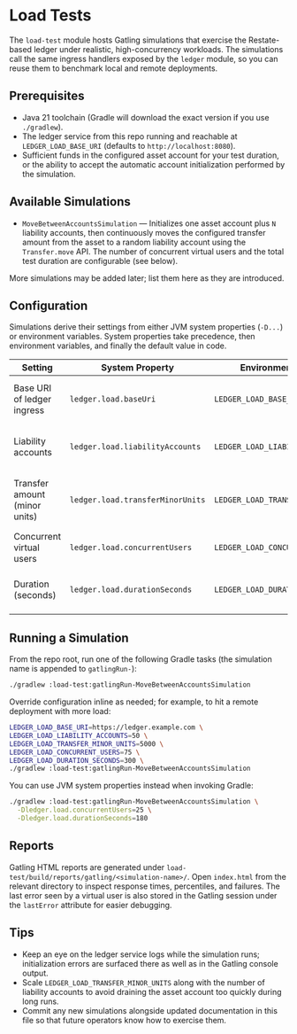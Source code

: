 # Load Tests

The `load-test` module hosts Gatling simulations that exercise the Restate-based ledger under
realistic, high-concurrency workloads. The simulations call the same ingress handlers exposed by the
`ledger` module, so you can reuse them to benchmark local and remote deployments.


## Prerequisites
- Java 21 toolchain (Gradle will download the exact version if you use `./gradlew`).
- The ledger service from this repo running and reachable at `LEDGER_LOAD_BASE_URI`
  (defaults to `http://localhost:8080`).
- Sufficient funds in the configured asset account for your test duration, or the ability to accept
  the automatic account initialization performed by the simulation.


## Available Simulations
- `MoveBetweenAccountsSimulation` &mdash; Initializes one asset account plus `N` liability accounts,
  then continuously moves the configured transfer amount from the asset to a random liability
  account using the `Transfer.move` API. The number of concurrent virtual users and the total test
  duration are configurable (see below).

More simulations may be added later; list them here as they are introduced.


## Configuration
Simulations derive their settings from either JVM system properties (`-D...`) or environment
variables. System properties take precedence, then environment variables, and finally the default
value in code.

| Setting | System Property | Environment Variable | Default | Notes |
| --- | --- | --- | --- | --- |
| Base URI of ledger ingress | `ledger.load.baseUri` | `LEDGER_LOAD_BASE_URI` | `http://localhost:8080` | Must point to the Restate HTTP endpoint that exposes `Account` and `Transfer` handlers. |
| Liability accounts | `ledger.load.liabilityAccounts` | `LEDGER_LOAD_LIABILITY_ACCOUNTS` | `10` | Number of liability accounts initialized before the run. Must be ≥ 1. |
| Transfer amount (minor units) | `ledger.load.transferMinorUnits` | `LEDGER_LOAD_TRANSFER_MINOR_UNITS` | `100` | Amount (in the smallest currency unit) debited from the asset per move. Currency is fixed to USD today. |
| Concurrent virtual users | `ledger.load.concurrentUsers` | `LEDGER_LOAD_CONCURRENT_USERS` | `10` | Determines Gatling’s `constantConcurrentUsers`. |
| Duration (seconds) | `ledger.load.durationSeconds` | `LEDGER_LOAD_DURATION_SECONDS` | `60` | Total wall-clock time the scenario runs. Gatling also uses it as `maxDuration`. |


## Running a Simulation
From the repo root, run one of the following Gradle tasks (the simulation name is appended to
`gatlingRun-`):

```bash
./gradlew :load-test:gatlingRun-MoveBetweenAccountsSimulation
```

Override configuration inline as needed; for example, to hit a remote deployment with more load:

```bash
LEDGER_LOAD_BASE_URI=https://ledger.example.com \
LEDGER_LOAD_LIABILITY_ACCOUNTS=50 \
LEDGER_LOAD_TRANSFER_MINOR_UNITS=5000 \
LEDGER_LOAD_CONCURRENT_USERS=75 \
LEDGER_LOAD_DURATION_SECONDS=300 \
./gradlew :load-test:gatlingRun-MoveBetweenAccountsSimulation
```

You can use JVM system properties instead when invoking Gradle:

```bash
./gradlew :load-test:gatlingRun-MoveBetweenAccountsSimulation \
  -Dledger.load.concurrentUsers=25 \
  -Dledger.load.durationSeconds=180
```


## Reports
Gatling HTML reports are generated under `load-test/build/reports/gatling/<simulation-name>/`. Open
`index.html` from the relevant directory to inspect response times, percentiles, and failures. The
last error seen by a virtual user is also stored in the Gatling session under the `lastError`
attribute for easier debugging.


## Tips
- Keep an eye on the ledger service logs while the simulation runs; initialization errors are
  surfaced there as well as in the Gatling console output.
- Scale `LEDGER_LOAD_TRANSFER_MINOR_UNITS` along with the number of liability accounts to avoid
  draining the asset account too quickly during long runs.
- Commit any new simulations alongside updated documentation in this file so that future operators
  know how to exercise them.

